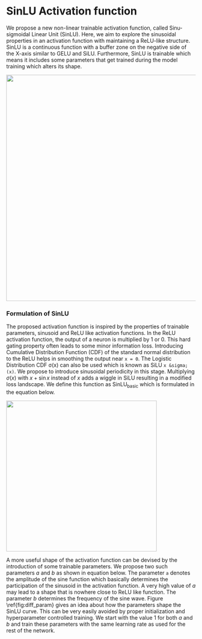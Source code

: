 # SinLU Activation function

We propose a new non-linear trainable activation function, called Sinu-sigmoidal Linear Unit (SinLU). Here, we aim to explore the sinusoidal properties in an activation function with maintaining a ReLU-like structure. SinLU is a continuous function with a buffer zone on the negative side of the X-axis similar to GELU and SiLU. Furthermore, SinLU is trainable which means it includes some parameters that get trained during the model training which alters its shape.

<img src="https://user-images.githubusercontent.com/31564734/121135309-00ba1280-c852-11eb-819f-35bc2c2aac03.jpg" width="600px"/>

### Formulation of SinLU
The proposed activation function is inspired by the properties of trainable parameters, sinusoid and ReLU like activation functions. In the ReLU activation function, the output of a neuron is multiplied by 1 or 0. This hard gating property often leads to some minor information loss. Introducing Cumulative Distribution Function (CDF) of the standard normal distribution to the ReLU helps in smoothing the output near `x = 0`. The Logistic Distribution CDF &sigma;(x) can also be used which is known as SiLU `x &sigma;(x)`. We propose to introduce sinusoidal periodicity in this stage. Multiplying $\sigma(x)$ with $x+\sin x$ instead of $x$ adds a wiggle in SiLU resulting in a modified loss landscape. We define this function as SinLU<sub>basic</sub> which is formulated in the equation below. 

<img src="https://user-images.githubusercontent.com/31564734/121138086-fb11fc00-c854-11eb-9c8e-5986171b44f6.png" width="400px"/>

A more useful shape of the activation function can be devised by the introduction of some trainable parameters. We propose two such parameters $a$ and $b$ as shown in equation below. The parameter `a` denotes the amplitude of the sine function which basically determines the participation of the sinusoid in the activation function. A very high value of $a$ may lead to a shape that is nowhere close to ReLU like function. The parameter $b$ determines the frequency of the sine wave. Figure \ref{fig:diff_param} gives an idea about how the parameters shape the SinLU curve. This can be very easily avoided by proper initialization and hyperparameter controlled training. We start with the value 1 for both $a$ and $b$ and train these parameters with the same learning rate as used for the rest of the network.
